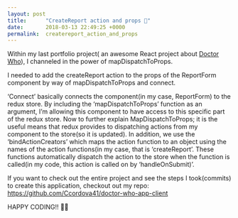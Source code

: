 ```yaml
---
layout: post
title:      "CreateReport action and props 🎉"
date:       2018-03-13 22:49:25 +0000
permalink:  createreport_action_and_props
---
```



Within my last portfolio project( an awesome React project about [Doctor Who](http://www.bbc.co.uk/programmes/b006q2x0)), I channeled in the power of mapDispatchToProps. 

I needed to add the createReport action to the props of the ReportForm component by way of mapDispatchToProps and connect.

 ‘Connect’  basically connects the component(in my case, ReportForm) to the redux store. By including the ‘mapDispatchToProps’ function as an argument, I’m allowing this component to have access to this specific part of the redux store. 
Now to further explain MapDispatchToProps; it is the useful means that redux provides to dispatching actions from my component to the store(so it is updated). In addition, we use the ‘bindActionCreators’ which maps the action function to an object using the names of the action functions(in my case, that is ‘createReport’. These functions automatically dispatch the action to the store when the function is called(in my code, this action is called on by ‘handleOnSubmit)’.  

If you want to check out the entire project and see the steps I took(commits) to create this application, checkout out my repo: https://github.com/Ccordova41/doctor-who-app-client


HAPPY CODING!! 🎉🎉
